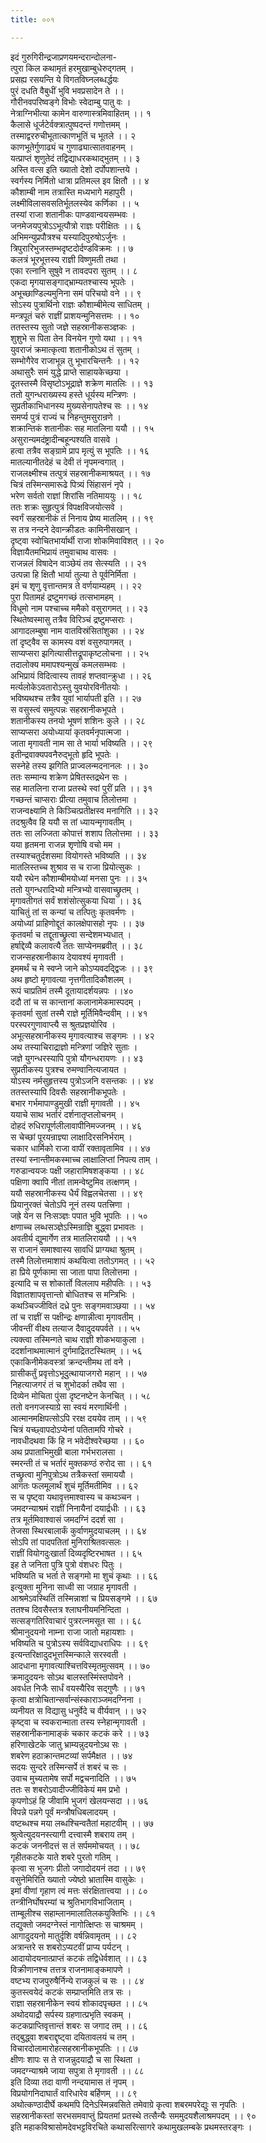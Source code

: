 ```yaml
---
title: ००१

---
```

इदं गुरुगिरीन्द्रजाप्रणयमन्दरान्दोलना-  
त्पुरा किल कथामृतं हरमुखाम्बुधेरुद्गतम् ।  
प्रसह्य रसयन्ति ये विगतविघ्नलब्धर्द्धयः  
पुरं दधति वैबुधीं भुवि भवप्रसादेन ते ।।  
गौरीनवपरिष्वङ्गे विभोः स्वेदाम्बु पातु वः ।  
नेत्राग्निभीत्या कामेन वारुणास्त्रमिवाहितम् ।। १  
कैलासे धूर्जटेर्वक्त्रात्पुष्पदन्तं गणोत्तमम् ।  
तस्माद्वररुचीभूतात्काणभूतिं च भूतले ।। २  
काणभूतेर्गुणाढ्यं च गुणाढ्यात्सातवाहनम् ।  
यत्प्राप्तं शृणुतेदं तद्विद्याधरकथाद्भुतम् ।। ३  
अस्ति वत्स इति ख्यातो देशो दर्पोपशान्तये ।  
स्वर्गस्य निर्मितो धात्रा प्रतिमल्ल इव क्षितौ ।। ४  
कौशाम्बी नाम तत्रास्ति मध्यभागे महापुरी ।  
लक्ष्मीविलासवसतिर्भूतलस्येव कर्णिका ।। ५  
तस्यां राजा शतानीकः पाण्डवान्वयसम्भवः ।  
जनमेजयपुत्रोऽऽभूत्पौत्रो राज्ञः परीक्षितः ।। ६  
अभिमन्युप्रपौत्रश्च यस्यादिपुरुषोऽर्जुनः ।  
त्रिपुरारिभुजस्तम्भदृष्टदोर्दण्डविक्रमः ।। ७  
कलत्रं भूरभूत्तस्य राज्ञी विष्णुमती तथा ।  
एका रत्नानि सुषुवे न तावदपरा सुतम् ।। ८  
एकदा मृगयासङ्गाद्भ्राम्यतश्चास्य भूपतेः ।  
अभूच्छाण्डिल्यमुनिना समं परिचयो वने ।। ९  
सोऽस्य पुत्रार्थिनो राज्ञः कौशाम्बीमेत्य साधितम् ।  
मन्त्रपूतं चरुं राज्ञीं प्राशयन्मुनिसत्तमः ।। १०  
ततस्तस्य सुतो जज्ञे सहस्रानीकसञ्ज्ञकः ।  
शुशुभे स पिता तेन विनयेन गुणो यथा ।। ११  
युवराजं क्रमात्कृत्वा शतानीकोऽथ तं सुतम् ।  
सम्भोगैरेव राजाभून्न तु भूभारचिन्तनैः ।। १२  
अथासुरैः समं युद्धे प्राप्ते साहायकेच्छया ।  
दूतस्तस्मै विसृष्टोऽभूद्राज्ञे शक्रेण मातलिः ।। १३  
ततो युगन्धराख्यस्य हस्ते धूर्यस्य मन्त्रिणः ।  
सुप्रतीकाभिधानस्य मुख्यसेनापतेश्च सः ।। १४  
समर्प्य पुत्रं राज्यं च निहन्तुमसुरान्रणे ।  
शक्रान्तिकं शतानीकः सह मातलिना ययौ ।। १५  
असुरान्यमदंष्ट्रादीन्बहून्पश्यति वासवे ।  
हत्वा तत्रैव सङ्ग्रामे प्राप मृत्युं स भूपतिः ।। १६  
मातल्यानीतदेहं च देवी तं नृपमन्वगात् ।  
राजलक्ष्मीश्च तत्पुत्रं सहस्रानीकमाश्रयत् ।। १७  
चित्रं तस्मिन्समारूढे पित्र्यं सिंहासनं नृपे ।  
भरेण सर्वतो राज्ञां शिरांसि नतिमाययुः ।। १८  
ततः शक्रः सुहृत्पुत्रं विपक्षविजयोत्सवे ।  
स्वर्गं सहस्रानीकं तं निनाय प्रेष्य मातलिम् ।। १९  
स तत्र नन्दने देवान्क्रीडतः कामिनीसखान् ।  
दृष्ट्वा स्वोचितभार्यार्थी राजा शोकमिवाविशत् ।। २०  
विज्ञायैतमभिप्रायं तमुवाचाथ वासवः ।  
राजन्नलं विषादेन वाञ्छेयं तव सेत्स्यति ।। २१  
उत्पन्ना हि क्षितौ भार्या तुल्या ते पूर्वनिर्मिता ।  
इमं च शृणु वृत्तान्तमत्र ते वर्णयाम्यहम् ।। २२  
पुरा पितामहं द्रष्टुमगच्छं तत्सभामहम् ।  
विधूमो नाम पश्चाच्च ममैको वसुरागमत् ।। २३  
स्थितेष्वस्मासु तत्रैव विरिञ्चं द्रष्टुमप्सराः ।  
आगादलम्बुषा नाम वातविस्रंसितांशुका ।। २४  
तां दृष्ट्वैव स कामस्य वशं वसुरुपागमत् ।  
साप्यप्सरा झगित्यासीत्तद्रूपाकृष्टलोचना ।। २५  
तदालोक्य ममापश्यन्मुखं कमलसम्भवः ।  
अभिप्रायं विदित्वास्य तावहं शप्तवान्क्रुधा ।। २६  
मर्त्यलोकेऽवतारोऽस्तु युवयोरविनीतयोः ।  
भविष्यथश्च तत्रैव युवां भार्यापती इति ।। २७  
स वसुस्त्वं समुत्पन्नः सहस्रानीकभूपते ।  
शतानीकस्य तनयो भूषणं शशिनः कुले ।। २८  
साप्यप्सरा अयोध्यायां कृतवर्मनृपात्मजा ।  
जाता मृगावती नाम सा ते भार्या भविष्यति ।। २९  
इतीन्द्रवाक्यपवनैरुद्भूतो हृदि भूपतेः ।  
सस्नेहे तस्य झगिति प्राज्वलन्मदनानलः ।। ३०  
ततः सम्मान्य शक्रेण प्रेषितस्तद्रथेन सः ।  
सह मातलिना राजा प्रतस्थे स्वां पुरीं प्रति ।। ३१  
गच्छन्तं चाप्सराः प्रीत्या तमुवाच तिलोत्तमा ।  
राजन्वक्ष्यामि ते किञ्चित्प्रतीक्षस्व मनागिति ।। ३२  
तदश्रुत्वैव हि ययौ स तां ध्यायन्मृगावतीम् ।  
ततः सा लज्जिता कोपात्तं शशाप तिलोत्तमा ।। ३३  
यया हृतमना राजन्न शृणोषि वचो मम ।  
तस्याश्चतुर्दशसमा वियोगस्ते भविष्यति ।। ३४  
मातलिस्तच्च शुश्राव स च राजा प्रियोत्सुकः ।  
ययौ रथेन कौशाम्बीमयोध्यां मनसा पुनः ।। ३५  
ततो युगन्धरादिभ्यो मन्त्रिभ्यो वासवाच्छ्रुतम् ।  
मृगावतीगतं सर्वं शशंसोत्सुकया धिया ।। ३६  
याचितुं तां स कन्यां च तत्पितुः कृतवर्मणः ।  
अयोध्यां प्राहिणोद्दूतं कालक्षेपासहो नृपः ।। ३७  
कृतवर्मा च तद्दूताच्छ्रुत्वा सन्देशमभ्यधात् ।  
हर्षाद्देव्यै कलावत्यै ततः साप्येनमब्रवीत् ।। ३८  
राजन्सहस्रानीकाय देयावश्यं मृगावती ।  
इममर्थं च मे स्वप्ने जाने कोऽप्यवदद्द्विजः ।। ३९  
अथ हृष्टो मृगावत्या नृत्तगीतादिकौशलम् ।  
रूपं चाप्रतिमं तस्मै दूतायादर्शयन्नपः ।।४०  
ददौ तां च स कान्तानां कलानामेकमास्पदम् ।  
कृतवर्मा सुतां तस्मै राज्ञे मूर्तिमिवैन्दवीम् ।। ४१  
परस्परगुणावाप्त्यै स श्रुतप्रज्ञयोरिव ।  
अभूत्सहस्रानीकस्य मृगावत्याश्च सङ्गमः ।। ४२  
अथ तस्याचिराद्राज्ञो मन्त्रिणां जज्ञिरे सुताः ।  
जज्ञे युगन्धरस्यापि पुत्रो यौगन्धरायणः ।। ४३  
सुप्रतीकस्य पुत्रश्च रुमण्वानित्यजायत ।  
योऽस्य नर्मसुहृत्तस्य पुत्रोऽजनि वसन्तकः ।। ४४  
ततस्तस्यापि दिवसैः सहस्रानीकभूपतेः ।  
बभार गर्भमापाण्डुमुखी राज्ञी मृगावती ।। ४५  
ययाचे साथ भर्तारं दर्शनातृप्तलोचनम् ।  
दोहदं रुधिरापूर्णलीलावापीनिमज्जनम् ।। ४६  
स चेच्छां पूरयन्राज्ञ्या लाक्षादिरसनिर्भराम् ।  
चकार धार्मिको राजा वापीं रक्तावृतामिव ।। ४७  
तस्यां स्नान्तीमकस्माच्च लाक्षालिप्तां निपत्य ताम् ।  
गरुडान्वयजः पक्षी जहारामिषशङ्कया ।। ४८  
पक्षिणा क्वापि नीतां तामन्वेष्टुमिव तत्क्षणम् ।  
ययौ सहस्रानीकस्य धैर्यं विह्वलचेतसा ।। ४९  
प्रियानुरक्तं चेतोऽपि नूनं तस्य पतत्त्रिणा ।  
जह्रे येन स निःसञ्ज्ञः पपात भुवि भूपतिः ।। ५०  
क्षणाच्च लब्धसञ्ज्ञेऽस्मिन्राज्ञि बुद्ध्वा प्रभावतः ।  
अवतीर्य द्युमार्गेण तत्र मातलिराययौ ।। ५१  
स राजानं समाश्वास्य सावधिं प्राग्यथा श्रुतम् ।  
तस्मै तिलोत्तमाशापं कथयित्वा ततोऽगमत् ।। ५२  
हा प्रिये पूर्णकामा सा जाता पापा तिलोत्तमा ।  
इत्यादि च स शोकार्तो विललाप महीपतिः ।। ५३  
विज्ञातशापवृत्तान्तो बोधितश्च स मन्त्रिभिः ।  
कथञ्चिज्जीवितं दध्रे पुनः सङ्गमवाञ्छया ।। ५४  
तां च राज्ञीं स पक्षीन्द्रः क्षणान्नीत्वा मृगावतीम् ।  
जीवन्तीं वीक्ष्य तत्याज दैवादुदयपर्वते ।। ५५  
त्यक्त्वा तस्मिन्गते चाथ राज्ञी शोकभयाकुला ।  
ददर्शानाथमात्मानं दुर्गमाद्रितटस्थितम् ।। ५६  
एकाकिनीमेकवस्त्रां क्रन्दन्तीमथ तां वने ।  
ग्रासीकर्तुं प्रवृत्तोऽभूदुत्थायाजगरो महान् ।। ५७  
निहत्याजगरं तं च शुभोदर्का तथैव सा ।  
दिव्येन मोचिता पुंसा दृष्टनष्टेन केनचित् ।। ५८  
ततो वनगजस्याग्रे सा स्वयं मरणार्थिनी ।  
आत्मानमक्षिपत्सोऽपि ररक्ष दययेव ताम् ।। ५९  
चित्रं यच्छ्वापदोऽप्येनां पतितामपि गोचरे ।  
नावधीदथवा किं हि न भवेदीश्वरेच्छया ।। ६०  
अथ प्रपाताभिमुखी बाला गर्भभरालसा ।  
स्मरन्ती तं च भर्तारं मुक्तकण्ठं रुरोद सा ।। ६१  
तच्छ्रुत्वा मुनिपुत्रोऽथ तत्रैकस्तां समाययौ ।  
आगतः फलमूलार्थं शुचं मूर्तिमतीमिव ।। ६२  
स च पृष्ट्वा यथावृत्तमाश्वास्य च कथञ्चन ।  
जमदग्न्याश्रमं राज्ञीं निनायैनां दयार्द्रधीः ।। ६३  
तत्र मूर्तमिवाश्वासं जमदग्निं ददर्श सा ।  
तेजसा स्थिरबालार्कं कुर्वाणमुदयाचलम् ।। ६४  
सोऽपि तां पादपतितां मुनिराश्रितवत्सलः ।  
राज्ञीं वियोगदुःखार्तां दिव्यदृष्टिरभाषत ।। ६५  
इह ते जनिता पुत्रि पुत्रो वंशधरः पितुः ।  
भविष्यति च भर्ता ते सङ्गमो मा शुचं कृथाः ।। ६६  
इत्युक्ता मुनिना साध्वी सा जग्राह मृगावती ।  
आश्रमेऽवस्थितिं तस्मिन्नाशां च प्रियसङ्गमे ।। ६७  
ततश्च दिवसैस्तत्र श्लाघनीयमनिन्दिता ।  
सत्सङ्गतिरिवाचारं पुत्ररत्नमसूत सा ।। ६८  
श्रीमानुदयनो नाम्ना राजा जातो महायशाः ।  
भविष्यति च पुत्रोऽस्य सर्वविद्याधराधिपः ।। ६९  
इत्यन्तरिक्षादुदभूत्तस्मिन्काले सरस्वती ।  
आदधाना मृगावत्याश्चित्तविस्मृतमुत्सवम् ।। ७०  
क्रमादुदयनः सोऽथ बालस्तस्मिंस्तपोवने ।  
अवर्धत निजैः सार्धं वयस्यैरिव सद्गुणैः ।। ७१  
कृत्वा क्षत्रोचितान्सर्वान्संस्काराञ्जमदग्निना ।  
व्यनीयत स विद्यासु धनुर्वेदे च वीर्यवान् ।। ७२  
कृष्ट्वा च स्वकरान्माता तस्य स्नेहान्मृगावती ।  
सहस्रानीकनामाङ्कं चकार कटकं करे ।। ७३  
हरिणाखेटके जातु भ्राम्यन्नुदयनोऽथ सः ।  
शबरेण हठाक्रान्तमटव्यां सर्पमैक्षत ।। ७४  
सदयः सुन्दरे तस्मिन्सर्पे तं शबरं च सः ।  
उवाच मुच्यतामेष सर्पो मद्वचनादिति ।। ७५  
ततः स शबरोऽवादीज्जीविकेयं मम प्रभो ।  
कृपणोऽहं हि जीवामि भुजगं खेलयन्सदा ।। ७६  
विपन्ने पन्नगे पूर्वं मन्त्रौषधिबलादयम् ।  
वष्टब्धश्च मया लब्धश्चिन्वतैतां महाटवीम् ।। ७७  
श्रुत्वेत्युदयनस्त्यागी दत्त्वास्मै शबराय तम् ।  
कटकं जननीदत्तं स तं सर्पममोचयत् ।। ७८  
गृहीतकटके याते शबरे पुरतो गतिम् ।  
कृत्वा स भुजगः प्रीतो जगादोदयनं तदा ।। ७९  
वसुनेमिरिति ख्यातो ज्येष्ठो भ्रातास्मि वासुकेः ।  
इमां वीणां गृहाण त्वं मत्तः संरक्षितात्त्वया ।। ८०  
तन्त्रीनिर्घोषरम्यां च श्रुतिभागविभाजिताम् ।  
ताम्बूलीश्च सहाम्लानमालातिलकयुक्तिभिः ।। ८१  
तद्युक्तो जमदग्नेस्तं नागोत्क्षिप्तः स चाश्रमम् ।  
आगादुदयनो मातुर्दृशि वर्षन्निवामृतम् ।। ८२  
अत्रान्तरे स शबरोऽप्यटवीं प्राप्य पर्यटन् ।  
आदायोदयनात्प्राप्तं कटकं तद्विधेर्वशात् ।। ८३  
विक्रीणानश्च तत्तत्र राजनामाङ्कमापणे ।  
वष्टभ्य राजपुरुषैर्निन्ये राजकुलं च सः ।। ८४  
कुतस्त्वयेदं कटकं सम्प्राप्तमिति तत्र सः ।  
राज्ञा सहस्रानीकेन स्वयं शोकादपृच्छत ।। ८५  
अथोदयाद्रौ सर्पस्य ग्रहणात्प्रभृति स्वकम् ।  
कटकप्राप्तिवृत्तान्तं शबरः स जगाद तम् ।। ८६  
तद्बुद्ध्वा शबराद्दृष्ट्वा दयितावलयं च तम् ।  
विचारदोलामारोहत्सहस्रानीकभूपतिः ।। ८७  
क्षीणः शापः स ते राजन्नुदयाद्रौ च सा स्थिता ।  
जमदग्न्याश्रमे जाया सपुत्रा ते मृगावती ।। ८८  
इति दिव्या तदा वाणी नन्दयामास तं नृपम् ।  
विप्रयोगनिदाघार्तं वारिधारेव बर्हिणम् ।। ८९  
अथोत्कण्ठादीर्घे कथमपि दिनेऽस्मिन्नवसिते तमेवाग्रे कृत्वा शबरमपरेद्युः स नृपतिः ।  
सहस्रानीकस्तां सरभसमवाप्तुं प्रियतमां प्रतस्थे तत्सैन्यैः सममुदयशैलाश्रमपदम् ।। ९०  
इति महाकविश्रासोमदेवभट्टविरचिते कथासरित्सागरे कथामुखलम्बके प्रथमस्तरङ्गः ।